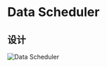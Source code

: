 # Data Scheduler

## 设计
![Data Scheduler](https://github.com/denghj2023/data-scheduler/assets/129133885/fc81e53e-5fe0-40a3-b4cb-c3e1d4e68a1f)
